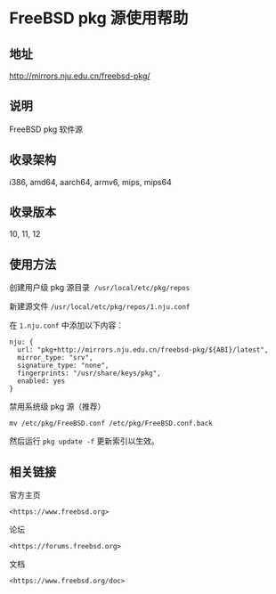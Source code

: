 # FreeBSD pkg 源使用帮助

## 地址

<http://mirrors.nju.edu.cn/freebsd-pkg/>

## 说明

FreeBSD pkg 软件源

## 收录架构

i386, amd64, aarch64, armv6, mips, mips64

## 收录版本

10, 11, 12

## 使用方法

创建用户级 pkg 源目录  `/usr/local/etc/pkg/repos` 

新建源文件 `/usr/local/etc/pkg/repos/1.nju.conf` 

在 `1.nju.conf`  中添加以下内容：

    nju: {
      url: "pkg+http://mirrors.nju.edu.cn/freebsd-pkg/${ABI}/latest",
      mirror_type: "srv",
      signature_type: "none",
      fingerprints: "/usr/share/keys/pkg",
      enabled: yes
    }

禁用系统级 pkg 源（推荐）

    mv /etc/pkg/FreeBSD.conf /etc/pkg/FreeBSD.conf.back

然后运行 `pkg update -f` 更新索引以生效。

## 相关链接

官方主页

    <https://www.freebsd.org>

论坛

    <https://forums.freebsd.org>

文档

    <https://www.freebsd.org/doc>
